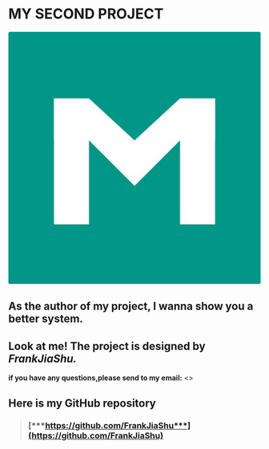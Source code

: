 # MY SECOND PROJECT  
![](https://github.com/FrankJiaShu/TWStar/blob/master/images/markdown.jpg?raw=true)  
## As the author of my project, I wanna show you a better system.  
## **Look at me! The project is designed by *FrankJiaShu.***  
**if you have any questions,please send to my email:** <>  

## Here is my GitHub repository
> ### [***https://github.com/FrankJiaShu***](https://github.com/FrankJiaShu)
